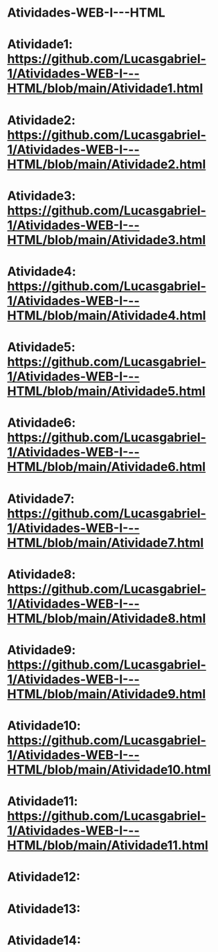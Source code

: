 # Atividades-WEB-I---HTML


# Atividade1: https://github.com/Lucasgabriel-1/Atividades-WEB-I---HTML/blob/main/Atividade1.html
# Atividade2: https://github.com/Lucasgabriel-1/Atividades-WEB-I---HTML/blob/main/Atividade2.html
# Atividade3: https://github.com/Lucasgabriel-1/Atividades-WEB-I---HTML/blob/main/Atividade3.html
# Atividade4: https://github.com/Lucasgabriel-1/Atividades-WEB-I---HTML/blob/main/Atividade4.html
# Atividade5: https://github.com/Lucasgabriel-1/Atividades-WEB-I---HTML/blob/main/Atividade5.html
# Atividade6: https://github.com/Lucasgabriel-1/Atividades-WEB-I---HTML/blob/main/Atividade6.html
# Atividade7: https://github.com/Lucasgabriel-1/Atividades-WEB-I---HTML/blob/main/Atividade7.html
# Atividade8: https://github.com/Lucasgabriel-1/Atividades-WEB-I---HTML/blob/main/Atividade8.html
# Atividade9: https://github.com/Lucasgabriel-1/Atividades-WEB-I---HTML/blob/main/Atividade9.html
# Atividade10: https://github.com/Lucasgabriel-1/Atividades-WEB-I---HTML/blob/main/Atividade10.html
# Atividade11: https://github.com/Lucasgabriel-1/Atividades-WEB-I---HTML/blob/main/Atividade11.html
# Atividade12:
# Atividade13:
# Atividade14:
